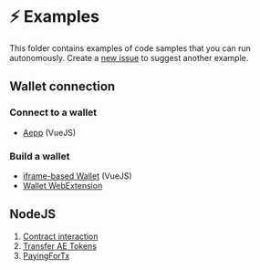 # ⚡ Examples

This folder contains examples of code samples that you can run autonomously.
Create a [new issue](https://github.com/aeternity/aepp-sdk-js/issues/new) to suggest another example.

## Wallet connection

### Connect to a wallet
- [Aepp](browser/aepp) (VueJS)

### Build a wallet
- [iframe-based Wallet](browser/wallet-iframe) (VueJS)
- [Wallet WebExtension](browser/wallet-web-extension)

## NodeJS
1. [Contract interaction](node/contract-interaction.js)
2. [Transfer AE Tokens](node/transfer-ae-tokens.js)
3. [PayingForTx](node/paying-for-tx.js)
